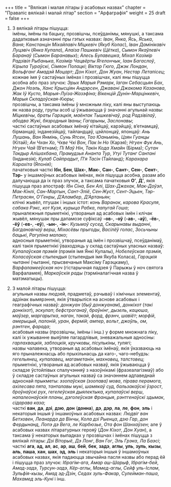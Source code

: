 +++
title = "Вялікая і малая літары ў асабовых назвах"
chapter = "Правапic вялiкай i малай лiтар"
section = "Арфаграфія"
weight = 25
draft = false
+++

1. З вялікай літары пішуцца:
<br>імёны, імёны па бацьку, прозвішчы, псеўданімы, мянушкі, а таксама дадатковыя азначэнні пры гэтых назвах: _Іван_, _Янка_, _Ясь_, _Яська_, _Ваня_; _Канстанцін Міхайлавіч Міцкевіч_ (_Якуб Колас_), _Іван Дамінікавіч Луцэвіч_ (_Янка Купала_), _Алаіза Пашкевіч_ (_Цётка_), _Сымон Якаўлевіч Баранаў_ (_Сымон Баранавых_); _Алесь Булавешка_, _Міхал Казімір Радзівіл Рыбанька_, _Казімір Чацвёрты Ягелончык_, _Іаан Багаслоў_, _Кірыла Тураўскі_, _Сімяон Полацкі_; _Віктор Гюго_, _Джэк Лондан_, _Вольфганг Амадэй Моцарт_; _Дон Кіхот_, _Дон Жуан_, _Нестар Летапісец_;
<br>кожнае імя ў састаўных імёнах і прозвішчах, калі яны пішуцца асобна або праз злучок: _Эрых Марыя Рэмарк_, _Іаган Себасцьян Бах_, _Джон Ноэль_, _Ханс Крысціян Андэрсен_, _Джавані Джакома Казанова_, _Жак Іў Кусто_, _Марыя-Луіза-Жазэфіна_; _Вікенцій Дунін-Марцінкевіч_, _Марыя Складоўская-Кюры_;
<br>прозвішчы, а таксама імёны ў множным ліку, калі яны выступаюць як назва роду, групы асоб ці ўжываюцца ў значэнні агульнай назвы: _Міцкевічы_, _браты Гарэцкія_, _маёнтак Тышкевічаў_, _род Радзівілаў_, _абодва Жукі_, _бязродныя Іваны_; _Гагарыны_, _Заслонавы_;
<br>часткі састаўных асабовых імёнаў кітайцаў, карэйцаў, в’етнамцаў, бірманцаў, інданезійцаў, тайландцаў, цэйлонцаў, японцаў: _Ань Лушань_, _Ван Янмінь_, _Сунь Ятсен_, _Тао Юаньмінь_, _Цзян Гуанцы_ (Кітай); _Ан Чхан Хо_, _Чхве Чxі Вон_, _Пак Ін Но_ (Карэя); _Нгуен Фук Ань_, _Нгуен Чай_ (В’етнам); _Пі Маў Нін_, _Такін Кода Хмайн_ (Бірма); _Сутан Такдыр Алішахбана_, _Прамудзья Ананта Тур_, _Утуі Тутанг Сантані_ (Інданезія); _Кулаб Сайпрадыт_, _П’я Тасін_ (Тайланд); _Карахара Карахіта_ (Японія);
<br>пачатковыя часткі __Ібн__, __Бен__, __Шах-__, __Мак-__, __Сан-__, __Сант-__, __Сен-__, __Сент-__, __Тэр-__ у іншамоўных асабовых імёнах, якія пішуцца асобна, разам або далучаюцца да іх праз злучок, а таксама пачатковыя __О’__, __Д’__, якія пішуцца праз апостраф: _Ібн Сіна_, _Бен Алі_, _Шах-Джахак_, _Мак-Доўэл_, _Мак-Кінлі_, _Сан-Мартын_, _Сант-Эліё_, _Сен-Жуст_, _Сент-Эцьен_, _Тэр-Петрасян_, _О’Генры_, _Д’Аламбер_, _Д’Артаньян_;
<br>клічкі жывёл, птушак і іншых істот: _конь Варанок_, _карова Красуля_, _сабака Рэкс_, _кот Кузя_, _курыца Рабка_, _папугай Гоша_;
<br>прыналежныя прыметнікі, утвораныя ад асабовых імён і клічак жывёл, мянушак пры дапамозе суфіксаў __-ов-__, __-оў__ (__-ав-__, __-аў__), __-ёв-__, __-ёў__ (__-ев-__, __-еў__), __-ын-__, __-ін-__: _Кузьмоў сусед_, _Скарынавы выданні_, _Багдановічаў верш_, _Міхасёвы прыгоды_, _Васілёў голас_, _Зосьчыны бацькі_, _Рагуліна малако_;
<br>адносныя прыметнікі, утвораныя ад імён і прозвішчаў, псеўданімаў, калі такія прыметнікі ўваходзяць у склад састаўных уласных назваў: _Купалаўская прэмія_ (прэмія імя Янкі Купалы), _Нобелеўская прэмія_, _Коласаўская стыпендыя_ (стыпендыя імя Якуба Коласа), _Гарэцкія чытанні_ (чытанні, прысвечаныя Максіму Гарэцкаму), _Варфаламееўская ноч_ (гістарычная падзея ў Парыжы ў ноч святога Варфаламея), _Маркаўскія рады_ (тэрміналагічная назва ў матэматыцы).

2. З малой літары пішуцца:
<br>агульныя назвы людзей, прадметаў, рэчываў і хімічных элементаў, адзінак вымярэння, якія ўтварыліся на аснове асабовых і геаграфічных назваў: _донжуан_ (_быў донжуанам_), _донкіхот_ (_такі донкіхот_), _эскулап_; _бефстроганаў_, _браўнінг_, _дызель_, _кацюша_, _маўзер_, _маргарытка_, _наган_, _такай_, _форд_, _фрэнч_, _шавіёт_; _морфій_, _амерыцый_, _палоній_, _уран_, _фермій_; _ампер_, _вольт_, _джоўль_, _ом_, _рэнтген_, _фарада_;
<br>асабовыя назвы (прозвішчы, імёны і інш.) у форме множнага ліку, калі іх ужыванне выяўляе пагардлівыя, зневажальныя адносіны: _гарлахвацкія_, _заблоцкія_, _кручковы_, _пісулькіны_, _тулягі_;
<br>назвы чалавека, утвораныя ад асабовых імёнаў, якія ўказваюць на яго прыналежнасць або прыхільнасць да каго-, чаго-небудзь: _гегельянец_, _купалавец_, _магаметанін_, _махновец_, _талстовец_;
<br>прыметнікі, утвораныя ад асабовых назваў, якія ўжываюцца ў складзе ўстойлівых спалучэнняў з назоўнікамі (фразеалагізмаў) або ў складзе састаўных агульных назваў са значэннем адпаведнай адноснай прыкметы: _эзопаўская (эзопава) мова_, _пірава перамога_, _ахілесава пята_, _танталавы мукі_, _шамякаў суд_, _бальзакаўскі ўзрост_, _броўнаўскі рух_, _гегелеўская дыялектыка_, _купалаўскі верш_, _напалеонаўскія планы_, _дэголеўская Францыя_, _рэнтгенаўскі здымак_, _сідарава каза_;
<br>часткі __ван__, __да__, __дзі__, __дзю__, __дон__ (__донна__), __дэ__, __дэр__, __ла__, __ле__, __фон__, __эль__ і некаторыя іншыя ў іншамоўных асабовых назвах: _Людвіг ван Бетховен_, _Леанарда да Вінчы_, _Кола дзі Рыенца_, _дзю Гар_, _дон Фердынанд_, _Лопэ дэ Вега_, _ле Карбюзье_, _Ота фон Шанхаўзен_; але ў асабовых назвах літаратурных герояў (_Дон Кіхот_, _Дон Хуан_), а таксама ў некаторых выпадках у прозвішчах і імёнах пішуцца з вялікай літары: _Дзі Віторыё_, _Дэ Лонг_, _Ван Гог_, _Эль Грэка_, _Ла Баэсі_;
<br>часткі __ага__, __ад__, __ал__, __ас__, __ар__, __аш__, __бей__, __бек__, __задэ__, __аглы__, __уль__, __зуль__, __кызы__, __аль__, __паша__, __хан__, __шах__, __эд__, __эль__ і некаторыя іншыя ў іншамоўных асабовых назвах, якія падаюцца звычайна пасля назвы або перад ёй і пішуцца праз злучок: _Ібрагім-ага_, _Амар аш-Шарыф_, _Ібрагім-бей_, _Амад-задэ_, _Турсун-задэ_, _Кёр-аглы_, _Мамед-аглы_, _Сейф уль-Іслам_, _Зульфія-кызы_, _Амад эд-Дзін_, _Седах зуль-Факар_, _Сулейман-паша_, _Махамед эль-Куні_ і інш.